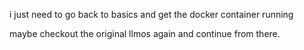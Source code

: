 i just need to go back to basics and get the docker container running

maybe checkout the original llmos again and continue from there.
